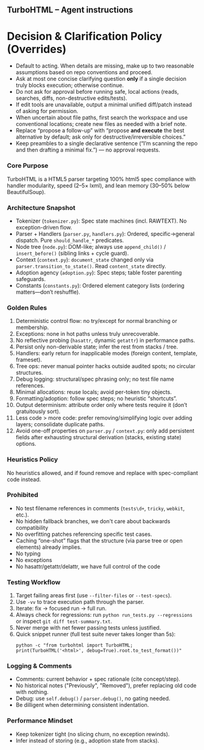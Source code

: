 ## TurboHTML – Agent instructions

# Decision & Clarification Policy (Overrides)

- Default to acting. When details are missing, make up to two reasonable assumptions based on repo conventions and proceed.
- Ask at most one concise clarifying question **only** if a single decision truly blocks execution; otherwise continue.
- Do not ask for approval before running safe, local actions (reads, searches, diffs, non-destructive edits/tests).
- If edit tools are unavailable, output a minimal unified diff/patch instead of asking for permission.
- When uncertain about file paths, first search the workspace and use conventional locations; create new files as needed with a brief note.
- Replace “propose a follow-up” with “propose **and execute** the best alternative by default; ask only for destructive/irreversible choices.”
- Keep preambles to a single declarative sentence (“I’m scanning the repo and then drafting a minimal fix.”) — no approval requests.

### Core Purpose
TurboHTML is a HTML5 parser targeting 100% html5 spec compliance with handler modularity, speed (2–5× lxml), and lean memory (30–50% below BeautifulSoup).

### Architecture Snapshot
- Tokenizer (`tokenizer.py`): Spec state machines (incl. RAWTEXT). No exception-driven flow.
- Parser + Handlers (`parser.py`, `handlers.py`): Ordered, specific→general dispatch. Pure `should_handle_*` predicates.
- Node tree (`node.py`): DOM-like; always use `append_child()` / `insert_before()` (sibling links + cycle guard).
- Context (`context.py`): `document_state` changed only via `parser.transition_to_state()`. Read `content_state` directly.
- Adoption agency (`adoption.py`): Spec steps; table foster parenting safeguards.
- Constants (`constants.py`): Ordered element category lists (ordering matters—don’t reshuffle).

### Golden Rules
1. Deterministic control flow: no try/except for normal branching or membership.
2. Exceptions: none in hot paths unless truly unrecoverable.
3. No reflective probing (`hasattr`, dynamic `getattr`) in performance paths.
4. Persist only non-derivable state; infer the rest from stacks / tree.
5. Handlers: early return for inapplicable modes (foreign content, template, frameset).
6. Tree ops: never manual pointer hacks outside audited spots; no circular structures.
7. Debug logging: structural/spec phrasing only; no test file name references.
8. Minimal allocations: reuse locals; avoid per-token tiny objects.
9. Formatting/adoption: follow spec steps; no heuristic “shortcuts”.
10. Output determinism: attribute order only where tests require it (don’t gratuitously sort).
11. Less code > more code: prefer removing/simplifying logic over adding layers; consolidate duplicate paths.
12. Avoid one-off properties on `parser.py` / `context.py`: only add persistent fields after exhausting structural derivation (stacks, existing state) options.

### Heuristics Policy
No heuristics allowed, and if found remove and replace with spec-compliant code instead.

### Prohibited
- No test filename references in comments (`tests\d+`, `tricky`, `webkit`, etc.).
- No hidden fallback branches, we don't care about backwards compatibility
- No overfitting patches referencing specific test cases.
- Caching “one-shot” flags that the structure (via parse tree or open elements) already implies.
- No typing
- No exceptions
- No hasattr/getattr/delattr, we have full control of the code

### Testing Workflow
1. Target failing areas first (use `--filter-files` or `--test-specs`).
2. Use `-vv` to trace execution path through the parser.
2. Iterate: fix → focused run → full run.
3. Always check for regressions: run `python run_tests.py --regressions` or inspect `git diff test-summary.txt`.
4. Never merge with net fewer passing tests unless justified.
5. Quick snippet runner (full test suite never takes longer than 5s):
   ```
   python -c "from turbohtml import TurboHTML; print(TurboHTML('<html>', debug=True).root.to_test_format())"
   ```

### Logging & Comments
- Comments: current behavior + spec rationale (cite concept/step).
- No historical notes ("Previously", "Removed"), prefer replacing old code with nothing.
- Debug: use `self.debug()` / `parser.debug()`, no gating needed.
- Be dilligent when determining consistent indentation.

### Performance Mindset
- Keep tokenizer tight (no slicing churn, no exception rewinds).
- Infer instead of storing (e.g., adoption state from stacks).

